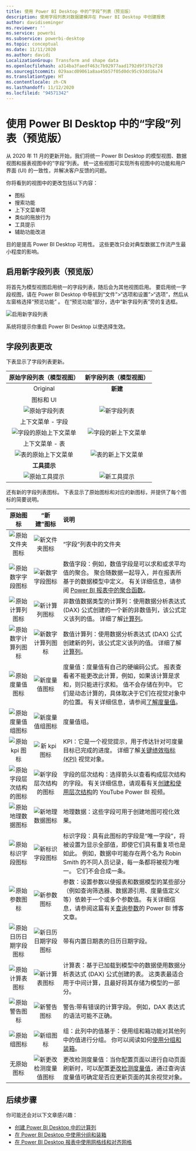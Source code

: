 ```yaml
---
title: 使用 Power BI Desktop 中的“字段”列表（预览版）
description: 使用字段列表对数据建模并在 Power BI Desktop 中创建报表
author: davidiseminger
ms.reviewer: ''
ms.service: powerbi
ms.subservice: powerbi-desktop
ms.topic: conceptual
ms.date: 11/11/2020
ms.author: davidi
LocalizationGroup: Transform and shape data
ms.openlocfilehash: a314ba3faedf463c7b92977aad1792d9f37b2f28
ms.sourcegitcommit: 029aacd09061a8aa45b57f05d0dc95c93dd16a74
ms.translationtype: HT
ms.contentlocale: zh-CN
ms.lasthandoff: 11/12/2020
ms.locfileid: "94571342"
---
```

# <a name="using-the-field-list-in-power-bi-desktop-preview"></a>使用 Power BI Desktop 中的“字段”列表（预览版）

从 2020 年 11 月的更新开始，我们将统一 Power BI Desktop 的模型视图、数据视图和报表视图中的“字段”列表。 统一这些视图可实现所有视图中的功能和用户界面 (UI) 的一致性，并解决客户反馈的问题。

你将看到的视图中的更改包括以下内容：

* 图标
* 搜索功能
* 上下文菜单项
* 类似的拖放行为
* 工具提示
* 辅助功能改进

目的是提高 Power BI Desktop 可用性。 这些更改只会对典型数据工作流产生最小程度的影响。

## <a name="enabling-the-new-field-list-preview"></a>启用新字段列表（预览版）

将首先为模型视图启用统一的字段列表，随后会为其他视图启用。 要启用统一字段视图，请在 Power BI Desktop 中导航到“文件”>“选项和设置”>“选项”，然后从左窗格选择“预览功能” 。 在“预览功能”部分，选中“新字段列表”旁的复选框。

![启用新字段列表](media/desktop-field-list/field-list-01.png)

系统将提示你重启 Power BI Desktop 以使选择生效。

## <a name="field-list-changes"></a>字段列表更改

下表显示了字段列表更新。 


|原始字段列表（模型视图）  | 新字段列表（模型视图）  |
|:---------:|:---------:|
|Original  |**新建** |
|图标和 UI       ||
|![原始字段列表](media/desktop-field-list/field-list-01a.png)     |![新字段列表](media/desktop-field-list/field-list-01b.png)    |
|上下文菜单 - 字段       ||
|![字段的原始上下文菜单](media/desktop-field-list/field-list-02a.png)     |![字段的新上下文菜单](media/desktop-field-list/field-list-02b.png)    |
|上下文菜单 - 表       ||
|![表的原始上下文菜单](media/desktop-field-list/field-list-03a.png)     |![表的新上下文菜单](media/desktop-field-list/field-list-03b.png)    |
|**工具提示**       ||
|![原始工具提示](media/desktop-field-list/field-list-04a.png)     |![新工具提示](media/desktop-field-list/field-list-04b.png)    |

还有新的字段列表图标。 下表显示了原始图标和对应的新图标，并提供了每个图标的简要说明。 


|原始图标  |“新建”图标  |说明  |
|:---------:|:---------:|:---------|
|![原始文件夹图标](media/desktop-field-list/field-list-05a.png)     |![新文件夹图标](media/desktop-field-list/field-list-05b.png)           |“字段”列表中的文件夹         |
|![原始数字字段图标](media/desktop-field-list/field-list-06a.png)     |![新数字字段图标](media/desktop-field-list/field-list-06b.png)         |数值字段：例如，数值字段是可以求和或求平均值的聚合。 聚合随数据一起导入，并在报表所基于的数据模型中定义。 有关详细信息，请参阅 [Power BI 报表中的聚合函数](../create-reports/service-aggregates.md)。         |
|![原始计算列图标](media/desktop-field-list/field-list-07a.png)     |![新计算列图标](media/desktop-field-list/field-list-07b.png)         |非数值数据类型的计算列：使用数据分析表达式 (DAX) 公式创建的一个新的非数值列，该公式定义该列的值。 详细了解[计算列](desktop-calculated-columns.md)。        |
|![原始数字计算列图标](media/desktop-field-list/field-list-08a.png)     |![新数字计算列图标](media/desktop-field-list/field-list-08b.png)          |数值计算列：使用数据分析表达式 (DAX) 公式创建新的列，该公式定义该列的值。 详细了解[计算列](desktop-calculated-columns.md)。         |
|![原始度量值图标](media/desktop-field-list/field-list-09a.png)     |![新度量值图标](media/desktop-field-list/field-list-09b.png)          |度量值：度量值有自己的硬编码公式。 报表查看者不能更改此计算，例如，如果该计算是求和，则只能进行求和。 值不会存储在列中。 它们是动态计算的，具体取决于它们在视觉对象中的位置。 有关详细信息，请参阅[了解度量值](desktop-measures.md)。         |
|![原始度量值组图标](media/desktop-field-list/field-list-10a.png)     |![新度量值组图标](media/desktop-field-list/field-list-10b.png)         |度量值组。         |
|![原始 kpi 图标](media/desktop-field-list/field-list-11a.png)     |![新 kpi 图标](media/desktop-field-list/field-list-11b.png)         |KPI：它是一个视觉提示，用于传达针对可度量目标已完成的进度。 详细了解[关键绩效指标 (KPI)](../visuals/power-bi-visualization-kpi.md) 视觉对象。         |
|![原始字段层次结构的图标](media/desktop-field-list/field-list-12a.png)     |![新字段层次结构的图标](media/desktop-field-list/field-list-12b.png)           |字段的层次结构：选择箭头以查看构成层次结构的字段。 有关详细信息，请观看有关[创建和使用层次结构](https://www.youtube.com/watch?v=q8WDUAiTGeU)的 YouTube Power BI 视频。         |
|![原始地理数据图标](media/desktop-field-list/field-list-13a.png)     |![新地理数据图标](media/desktop-field-list/field-list-13b.png)         |地理数据：这些字段可用于创建地图可视化效果。         |
|![原始标识字段图标](media/desktop-field-list/field-list-14a.png)     |![新标识字段图标](media/desktop-field-list/field-list-14b.png)          |标识字段：具有此图标的字段是“唯一字段”，将被设置为显示全部值，即使它们具有重复项也是如此。 例如，数据中可能存在两个名为 Robin Smith 的不同人员记录，每一条都将被视为唯一。 它们不会合成一条。         |
|![原始参数图标](media/desktop-field-list/field-list-15a.png)     |![新参数图标](media/desktop-field-list/field-list-15b.png)          |参数：设置参数以使报表和数据模型的某些部分（例如查询筛选器、数据源引用、度量值定义等）依赖于一个或多个参数值。 有关详细信息，请参阅这篇有关[查询参数](https://powerbi.microsoft.com/blog/deep-dive-into-query-parameters-and-power-bi-templates/)的 Power BI 博客文章。         |
|![原始日历日期字段图标](media/desktop-field-list/field-list-16a.png)     |![新日历日期字段图标](media/desktop-field-list/field-list-16b.png)         |带有内置日期表的日历日期字段。         |
|![原始计算表图标](media/desktop-field-list/field-list-17a.png)     |![新计算表图标](media/desktop-field-list/field-list-17b.png)          |计算表：基于已加载到模型中的数据使用数据分析表达式 (DAX) 公式创建的表。 这类表最适合用于中间计算，且最好将其存储为模型的一部分。         |
|![原始警告图标](media/desktop-field-list/field-list-18a.png)     |![新警告图标](media/desktop-field-list/field-list-18b.png)         |警告:带有错误的计算字段。 例如，DAX 表达式的语法可能不正确。         |
|![原始组图标](media/desktop-field-list/field-list-19a.png)     |![新组图标](media/desktop-field-list/field-list-19b.png)         |组：此列中的值基于：使用组和箱功能对其他列中的值进行分组。 你可以阅读如何[使用分组和装箱](../create-reports/desktop-grouping-and-binning.md)。         |
| 无原始图标    |![新更改检测度量值图标](media/desktop-field-list/field-list-20b.png)          |更改检测度量值：当你配置页面以进行自动页面刷新时，可以配置[更改检测度量值](../create-reports/desktop-grouping-and-binning.md)，通过查询该度量值可确定是否应更新页面的其余视觉对象。         |


## <a name="next-steps"></a>后续步骤

你可能还会对以下文章感兴趣：

* [创建 Power BI Desktop 中的计算列](desktop-calculated-columns.md)
* [在 Power BI Desktop 中使用分组和装箱](../create-reports/desktop-grouping-and-binning.md)
* [在 Power BI Desktop 报表中使用网格线和对齐网格](../create-reports/desktop-gridlines-snap-to-grid.md)

